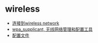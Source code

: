# wireless

+ [连接到wireless network](/network/wireless/wireless.md)
+ [wpa_supplicant, 无线网络管理和配置工具](/network/wireless/wpa_supplicant)
+ [配置文件](https://github.com/HudsonWu/linuxStudying/tree/master/network/wireless/conf)
